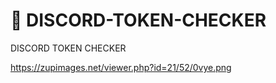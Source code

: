 # 🌊 DISCORD-TOKEN-CHECKER

DISCORD TOKEN CHECKER 

https://zupimages.net/viewer.php?id=21/52/0vye.png
